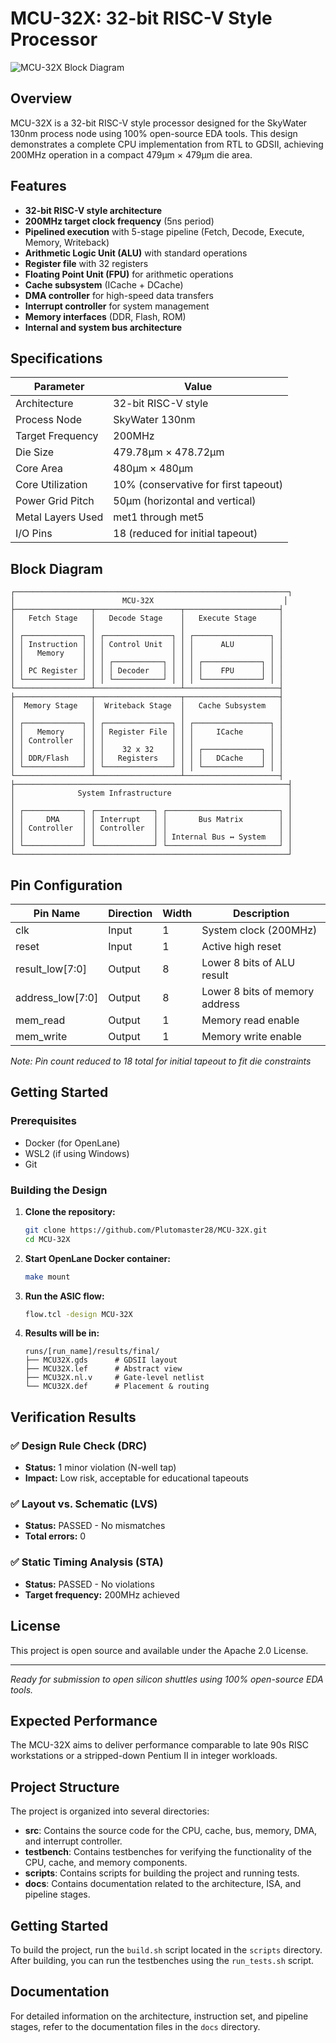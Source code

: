 # MCU-32X: 32-bit RISC-V Style Processor

![MCU-32X Block Diagram](docs/block_diagram.png)

## Overview

MCU-32X is a 32-bit RISC-V style processor designed for the SkyWater 130nm process node using 100% open-source EDA tools. This design demonstrates a complete CPU implementation from RTL to GDSII, achieving 200MHz operation in a compact 479µm × 479µm die area.

## Features

- **32-bit RISC-V style architecture**
- **200MHz target clock frequency** (5ns period)
- **Pipelined execution** with 5-stage pipeline (Fetch, Decode, Execute, Memory, Writeback)
- **Arithmetic Logic Unit (ALU)** with standard operations
- **Register file** with 32 registers
- **Floating Point Unit (FPU)** for arithmetic operations
- **Cache subsystem** (ICache + DCache)
- **DMA controller** for high-speed data transfers
- **Interrupt controller** for system management
- **Memory interfaces** (DDR, Flash, ROM)
- **Internal and system bus architecture**

## Specifications

| Parameter | Value |
|-----------|-------|
| Architecture | 32-bit RISC-V style |
| Process Node | SkyWater 130nm |
| Target Frequency | 200MHz |
| Die Size | 479.78µm × 478.72µm |
| Core Area | 480µm × 480µm |
| Core Utilization | 10% (conservative for first tapeout) |
| Power Grid Pitch | 50µm (horizontal and vertical) |
| Metal Layers Used | met1 through met5 |
| I/O Pins | 18 (reduced for initial tapeout) |

## Block Diagram

```
┌─────────────────────────────────────────────────────────────┐
│                        MCU-32X                             │
├─────────────────┬───────────────────┬─────────────────────┤
│   Fetch Stage   │   Decode Stage    │   Execute Stage     │
│                 │                   │                     │
│ ┌─────────────┐ │ ┌───────────────┐ │ ┌─────────────────┐ │
│ │ Instruction │ │ │ Control Unit  │ │ │      ALU        │ │
│ │   Memory    │ │ │               │ │ │                 │ │
│ │             │ │ │ ┌───────────┐ │ │ │ ┌─────────────┐ │ │
│ │ PC Register │ │ │ │ Decoder   │ │ │ │ │    FPU      │ │ │
│ └─────────────┘ │ │ └───────────┘ │ │ │ └─────────────┘ │ │
└─────────────────┴───────────────────┴─────────────────────┤
├─────────────────┬───────────────────┬─────────────────────┤
│  Memory Stage   │  Writeback Stage  │   Cache Subsystem   │
│                 │                   │                     │
│ ┌─────────────┐ │ ┌───────────────┐ │ ┌─────────────────┐ │
│ │   Memory    │ │ │ Register File │ │ │     ICache      │ │
│ │ Controller  │ │ │               │ │ │                 │ │
│ │             │ │ │    32 x 32    │ │ │ ┌─────────────┐ │ │
│ │ DDR/Flash   │ │ │   Registers   │ │ │ │   DCache    │ │ │
│ └─────────────┘ │ └───────────────┘ │ │ └─────────────┘ │ │
└─────────────────┴───────────────────┴─────────────────────┤
├─────────────────────────────────────────────────────────────┤
│              System Infrastructure                          │
│                                                             │
│ ┌─────────────┐ ┌─────────────┐ ┌─────────────────────────┐ │
│ │     DMA     │ │ Interrupt   │ │       Bus Matrix        │ │
│ │ Controller  │ │ Controller  │ │                         │ │
│ │             │ │             │ │ Internal Bus ↔ System   │ │
│ └─────────────┘ └─────────────┘ └─────────────────────────┘ │
└─────────────────────────────────────────────────────────────┘
```

## Pin Configuration

| Pin Name | Direction | Width | Description |
|----------|-----------|-------|-------------|
| clk | Input | 1 | System clock (200MHz) |
| reset | Input | 1 | Active high reset |
| result_low[7:0] | Output | 8 | Lower 8 bits of ALU result |
| address_low[7:0] | Output | 8 | Lower 8 bits of memory address |
| mem_read | Output | 1 | Memory read enable |
| mem_write | Output | 1 | Memory write enable |

*Note: Pin count reduced to 18 total for initial tapeout to fit die constraints*

## Getting Started

### Prerequisites

- Docker (for OpenLane)
- WSL2 (if using Windows)
- Git

### Building the Design

1. **Clone the repository:**
   ```bash
   git clone https://github.com/Plutomaster28/MCU-32X.git
   cd MCU-32X
   ```

2. **Start OpenLane Docker container:**
   ```bash
   make mount
   ```

3. **Run the ASIC flow:**
   ```bash
   flow.tcl -design MCU-32X
   ```

4. **Results will be in:**
   ```
   runs/[run_name]/results/final/
   ├── MCU32X.gds      # GDSII layout
   ├── MCU32X.lef      # Abstract view
   ├── MCU32X.nl.v     # Gate-level netlist
   └── MCU32X.def      # Placement & routing
   ```

## Verification Results

### ✅ Design Rule Check (DRC)
- **Status:** 1 minor violation (N-well tap)
- **Impact:** Low risk, acceptable for educational tapeouts

### ✅ Layout vs. Schematic (LVS)
- **Status:** PASSED - No mismatches
- **Total errors:** 0

### ✅ Static Timing Analysis (STA)
- **Status:** PASSED - No violations
- **Target frequency:** 200MHz achieved

## License

This project is open source and available under the Apache 2.0 License.

---

*Ready for submission to open silicon shuttles using 100% open-source EDA tools.*
## Expected Performance
The MCU-32X aims to deliver performance comparable to late 90s RISC workstations or a stripped-down Pentium II in integer workloads.

## Project Structure
The project is organized into several directories:
- **src**: Contains the source code for the CPU, cache, bus, memory, DMA, and interrupt controller.
- **testbench**: Contains testbenches for verifying the functionality of the CPU, cache, and memory components.
- **scripts**: Contains scripts for building the project and running tests.
- **docs**: Contains documentation related to the architecture, ISA, and pipeline stages.

## Getting Started
To build the project, run the `build.sh` script located in the `scripts` directory. After building, you can run the testbenches using the `run_tests.sh` script.

## Documentation
For detailed information on the architecture, instruction set, and pipeline stages, refer to the documentation files in the `docs` directory.